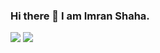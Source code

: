 ### Hi there 👋 I am Imran Shaha.

[![](https://img.shields.io/badge/-@ImranShah1109-%23181717?style=flat-square&logo=github)](https://github.com/ImranShah1109)
[![](https://img.shields.io/badge/-Daniaal%20Nadir-blue?style=flat-square&logo=Linkedin&logoColor=white&link=https://www.linkedin.com/in/imran-shaha-651904143/)](https://www.linkedin.com/in/imran-shaha-651904143/)

<!--
**ImranShah1109/ImranShah1109** is a ✨ _special_ ✨ repository because its `README.md` (this file) appears on your GitHub profile.

Here are some ideas to get you started:

- 🔭 I’m currently working on ...
- 🌱 I’m currently learning ...
- 👯 I’m looking to collaborate on ...
- 🤔 I’m looking for help with ...
- 💬 Ask me about ...
- 📫 How to reach me: ...
- 😄 Pronouns: ...
- ⚡ Fun fact: ...
-->
